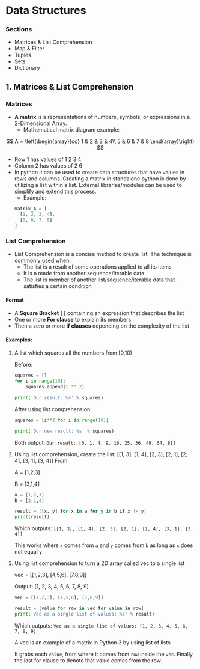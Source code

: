 # Data Structures
### Sections
- Matrices & List Comprehension
- Map & Filter
- Tuples
- Sets
- Dictionary

## 1. Matrices & List Comprehension
### Matrices
- **A matrix** is a representations of numbers, symbols, or expressions in a 2-Dimensional Array.
  - Mathematical matrix diagram example:

$$
A =
\left(\begin{array}{cc} 
1 & 2 & 3 & 4\\ 
5 & 6 & 7 & 8
\end{array}\right)
$$ 

  - Row 1 has values of 1 2 3 4
  - Column 2 has values of 2 6
- In python it can be used to create data structures that have values in rows and columns. Creating a matrix in standalone python is done by utilizing a list within a list. External libraries/modules can be used to simplify and extend this process.
  - Example:
  ```python
  matrix_A = [
    [1, 2, 3, 4],
    [5, 6, 7, 8]
  ]
  ```
### List Comprehension
- List Comprehension is a concise method to create list. The technique is commonly used when:
  - The list is a result of some operations applied to all its items
  - It is a made from another sequence/iterable data
  - The list is member of another list/sequence/iterable data that satisfies a certain condition
#### Format
- A **Square Bracket** `[]` containing an expression that describes the list
- One or more **For clause** to explain its members
- Then a zero or more **if clauses** depending on the complexity of the list
#### Examples:
1) A list which squares all the numbers from [0,10)

    Before:
    ```python
    squares = []
    for i in range(10):
        squares.append(i ** 2)

    print('Our result: %s' % squares)
    ```
    After using list comprehension:
    ```python
    squares = [i**2 for i in range(10)]

    print('Our new result: %s' % squares)
    ```
    Both output: `Our result: [0, 1, 4, 9, 16, 25, 36, 49, 64, 81]`

2) Using list comprehension, create the list: [[1, 3], [1, 4], [2, 3], [2, 1], [2, 4], [3, 1], [3, 4]] From

    A = [1,2,3]
    
    B = [3,1,4]
    
    ```python
    a = [1,2,3]
    b = [3,1,4]

    result = [[x, y] for x in a for y in b if x != y]
    print(result)
    ```
    Which outputs: `[[1, 3], [1, 4], [2, 3], [2, 1], [2, 4], [3, 1], [3, 4]]`
    
    This works where `x` comes from `a` and `y` comes from `b` as long as `x` does not equal `y`
  
3) Using list comprehension to turn a 2D array called vec to a single list

    vec = [[1,2,3], [4,5,6], [7,8,9]]
    
    Output: [1, 2, 3, 4, 5, 6, 7, 8, 9]
    
    ```python
    vec = [[1,2,3], [4,5,6], [7,8,9]]

    result = [value for row in vec for value in row]
    print('Vec as a single list of values: %s' % result)
    ```
    Which outputs: `Vec as a single list of values: [1, 2, 3, 4, 5, 6, 7, 8, 9]`
    
    A vec is an example of a matrix in Python 3 by using list of lists
    
    It grabs each `value`, from where it comes from `row` inside the `vec`. Finally the last for clause to denote that value comes from the row.
